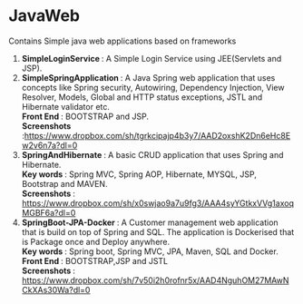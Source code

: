 # JavaWeb
Contains Simple java web applications based on frameworks
1) <b>SimpleLoginService </b> : A Simple Login Service using JEE(Servlets and JSP). 
2) <b>SimpleSpringApplication </b>: A Java Spring web application that uses concepts like Spring security, Autowiring, Dependency Injection, View Resolver, Models, Global and HTTP status exceptions, JSTL and Hibernate validator etc. <br>
<b>Front End </b>   : BOOTSTRAP and JSP. <br>
<b>Screenshots </b> :https://www.dropbox.com/sh/tgrkcipajp4b3y7/AAD2oxshK2Dn6eHc8Ew2v6n7a?dl=0
3) <b>SpringAndHibernate </b>: A basic CRUD application that uses Spring and Hibernate.
<br><b> Key words </b>: Spring MVC, Spring AOP, Hibernate, MYSQL, JSP, Bootstrap and MAVEN. <br>
   <b>Screenshots </b> : https://www.dropbox.com/sh/x0swjao9a7u9fg3/AAA4syYGtkxVVg1axoqMGBF6a?dl=0
4) <b>SpringBoot-JPA-Docker </b>: A Customer management web application that is build on top of Spring and SQL. The application is Dockerised that is Package once and Deploy anywhere. <br>
<b>Key words </b>: Spring boot, Spring MVC, JPA, Maven, SQL and Docker.
   <br><b>Front End </b>   : BOOTSTRAP,JSP and JSTL <br>
   <b>Screenshots </b> : https://www.dropbox.com/sh/7v50i2h0rofnr5x/AAD4NguhOM27MAwNCkXAs30Wa?dl=0
   
